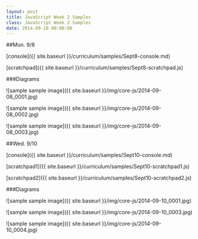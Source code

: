 ```yaml
---
layout: post
title: JavaScript Week 2 Samples
class: JavaScript Week 2 Samples
date: 2014-09-10 00:00:00
---
```


##Mon. 9/8

[console]({{ site.baseurl }}/curriculum/samples/Sept8-console.md)

[scratchpad]({{ site.baseurl }}/curriculum/samples/Sept8-scratchpad.js)

###Diagrams

![sample sample image]({{ site.baseurl }}/img/core-js/2014-09-08_0001.jpg)

![sample sample image]({{ site.baseurl }}/img/core-js/2014-09-08_0002.jpg)

![sample sample image]({{ site.baseurl }}/img/core-js/2014-09-08_0003.jpg)

##Wed. 9/10

[console]({{ site.baseurl }}/curriculum/samples/Sept10-console.md)

[scratchpad1]({{ site.baseurl }}/curriculum/samples/Sept10-scratchpad1.js)

[scratchpad2]({{ site.baseurl }}/curriculum/samples/Sept10-scratchpad2.js)

###Diagrams

![sample sample image]({{ site.baseurl }}/img/core-js/2014-09-10_0001.jpg)

![sample sample image]({{ site.baseurl }}/img/core-js/2014-09-10_0003.jpg)

![sample sample image]({{ site.baseurl }}/img/core-js/2014-09-10_0004.jpg)
